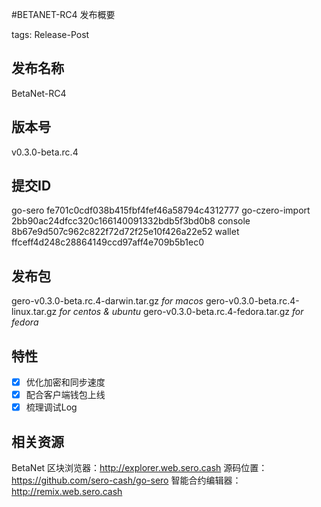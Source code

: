 #BETANET-RC4 发布概要

tags: Release-Post

## 发布名称

BetaNet-RC4

## 版本号

v0.3.0-beta.rc.4

## 提交ID
go-sero fe701c0cdf038b415fbf4fef46a58794c4312777
go-czero-import 2bb90ac24dfcc320c166140091332bdb5f3bd0b8
console 8b67e9d507c962c822f72d72f25e10f426a22e52
wallet ffceff4d248c28864149ccd97aff4e709b5b1ec0

## 发布包

gero-v0.3.0-beta.rc.4-darwin.tar.gz   _for macos_
gero-v0.3.0-beta.rc.4-linux.tar.gz  _for centos & ubuntu_
gero-v0.3.0-beta.rc.4-fedora.tar.gz _for fedora_

## 特性

- [x] 优化加密和同步速度
- [x] 配合客户端钱包上线
- [x] 梳理调试Log

## 相关资源

BetaNet 区块浏览器：http://explorer.web.sero.cash
源码位置：https://github.com/sero-cash/go-sero
智能合约编辑器：http://remix.web.sero.cash

